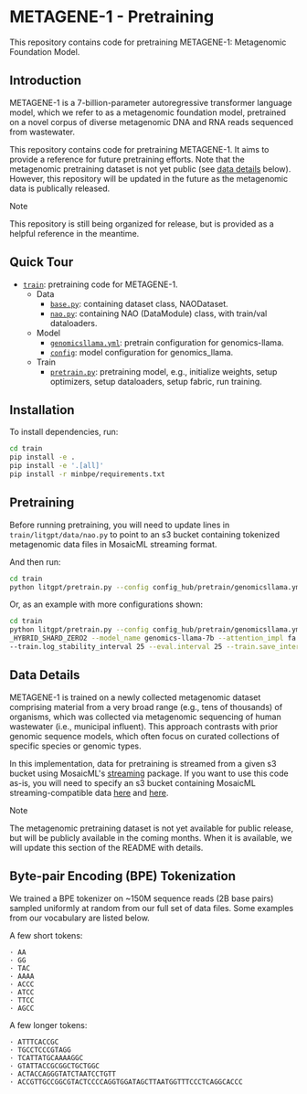 # METAGENE-1 - Pretraining

This repository contains code for pretraining METAGENE-1: Metagenomic Foundation Model.

## Introduction

METAGENE-1 is a 7-billion-parameter autoregressive transformer language model, which we
refer to as a metagenomic foundation model, pretrained on a novel corpus of diverse
metagenomic DNA and RNA reads sequenced from wastewater.

This repository contains code for pretraining METAGENE-1. It aims to provide a reference
for future pretraining efforts. Note that the metagenomic pretraining dataset is not yet
public (see [data details](#data-details) below). However, this repository will be
updated in the future as the metagenomic data is publically released.

> [!NOTE]  
> This repository is still being organized for release, but is provided as a helpful
> reference in the meantime.

## Quick Tour

- [`train`](train/): pretraining code for METAGENE-1.
    - Data
        - [`base.py`](train/litgpt/data/base.py): containing dataset class, NAODataset.
        - [`nao.py`](train/litgpt/data/nao.py): containing NAO (DataModule) class, with
          train/val dataloaders.
    - Model
        - [`genomicsllama.yml`](train/config_hub/pretrain/genomicsllama.yml): pretrain
          configuration for genomics-llama.
        - [`config`](train/litgpt/config.py): model configuration for genomics_llama.
    - Train
        - [`pretrain.py`](train/litgpt/pretrain.py): pretraining model, e.g., initialize
          weights, setup optimizers, setup dataloaders, setup fabric, run training.

## Installation

To install dependencies, run:

```bash
cd train
pip install -e .
pip install -e '.[all]'
pip install -r minbpe/requirements.txt
```

## Pretraining 

Before running pretraining, you will need to update lines in `train/litgpt/data/nao.py`
to point to an s3 bucket containing tokenized metagenomic data files in MosaicML
streaming format.

And then run:
```bash
cd train
python litgpt/pretrain.py --config config_hub/pretrain/genomicsllama.yml
```

Or, as an example with more configurations shown:
```bash
cd train
python litgpt/pretrain.py --config config_hub/pretrain/genomicsllama.yml --fsdp_strategy
_HYBRID_SHARD_ZERO2 --model_name genomics-llama-7b --attention_impl fa --fake_data False
--train.log_stability_interval 25 --eval.interval 25 --train.save_interval 500
```

## Data Details

METAGENE-1 is trained on a newly collected metagenomic dataset comprising material from
a very broad range (e.g., tens of thousands) of organisms, which was collected via
metagenomic sequencing of human wastewater (i.e., municipal influent). This approach
contrasts with prior genomic sequence models, which often focus on curated collections
of specific species or genomic types.

In this implementation, data for pretraining is streamed from a given s3 bucket using
MosaicML's [streaming](https://github.com/mosaicml/streaming) package. If you want to
use this code as-is, you will need to specify an s3 bucket containing MosaicML
streaming-compatible data [here](train/litgpt/data/nao.py#L196) and
[here](train/litgpt/data/nao.py#L201).

> [!NOTE]  
> The metagenomic pretraining dataset is not yet available for public release, but will
> be publicly available in the coming months. When it is available, we will update this
> section of the README with details.

## Byte-pair Encoding (BPE) Tokenization

We trained a BPE tokenizer on ~150M sequence reads (2B base pairs) sampled uniformly at
random from our full set of data files.  Some examples from our vocabulary are listed
below.

A few short tokens:
```
· AA
· GG
· TAC
· AAAA
· ACCC
· ATCC
· TTCC
· AGCC
```

A few longer tokens:
```
· ATTTCACCGC
· TGCCTCCCGTAGG
· TCATTATGCAAAAGGC
· GTATTACCGCGGCTGCTGGC
· ACTACCAGGGTATCTAATCCTGTT
· ACCGTTGCCGGCGTACTCCCCAGGTGGATAGCTTAATGGTTTCCCTCAGGCACCC
```

